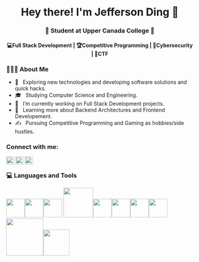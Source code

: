 <h1 align="center">Hey there! I'm Jefferson Ding 👋 </h1>
<h3 align="center">🏫 Student at Upper Canada College 🏫</h3>
<h4 align="center">💻Full Stack Development | 🏆Competitive Programming | 🔐Cybersecurity | 🚩CTF </h4>
<div>
<div align="left"> 
  <h3> 👨🏻‍💻 About Me </h3>

  - 🤔 &nbsp; Exploring new technologies and developing software solutions and quick hacks.
  - 🎓 &nbsp; Studying Computer Science and Engineering.
  - 💼 &nbsp; I’m currently working on Full Stack Development projects.
  - 🌱 &nbsp; Learning more about Backend Architectures and Frontend Developement.
  - ✍️ &nbsp; Pursuing Competitive Programming and Gaming as hobbies/side hustles.  
</div> 

### Connect with me:

[<img align="left" alt="website" width="22px" src="https://www.freepnglogos.com/uploads/logo-website-png/logo-website-website-logo-png-transparent-background-background-15.png" />](https://jeffersonding.com)
[<img align="left" alt="linkedin" width="22px" src="https://raw.githubusercontent.com/gilbarbara/logos/master/logos/linkedin-icon.svg" />](https://www.linkedin.com/in/j3of0)
[<img align="left" alt="" width="22px" src="https://upload.wikimedia.org/wikipedia/commons/thumb/a/a5/Instagram_icon.png/1024px-Instagram_icon.png" />](htps://www.instagram.com/jefferson_ding)

<br />

</div>

<div>
  <h3> 💻 Languages and Tools </h3>
  <p>
  <img src="https://raw.githubusercontent.com/isocpp/logos/master/cpp_logo.png" width="50"><img src="https://media3.giphy.com/media/ln7z2eWriiQAllfVcn/200w.webp" width="50"><img src="https://i.giphy.com/media/LMt9638dO8dftAjtco/200.webp"   width="50"> <img src="https://upload.wikimedia.org/wikipedia/commons/4/4f/Neovim-logo.svg" width="80"><img src="https://i.giphy.com/media/eNAsjO55tPbgaor7ma/200w.webp" width="50"><img src="https://i.giphy.com/media/IdyAQJVN2kVPNUrojM/200.webp" width="50"><img src="https://media3.giphy.com/media/kdFc8fubgS31b8DsVu/giphy.webp" width="50"><img src="https://media.giphy.com/media/SU2ic3wTfuC6JhD1lA/giphy.gif" width="50"><img src="https://media.giphy.com/media/kH1DBkPNyZPOk0BxrM/giphy.gif" width="100"><img src="https://1000logos.net/wp-content/uploads/2020/09/Java-Logo-640x400.png" width="70"/>
</div> 
